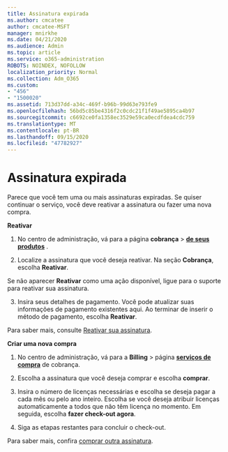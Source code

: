 ```yaml
---
title: Assinatura expirada
ms.author: cmcatee
author: cmcatee-MSFT
manager: mnirkhe
ms.date: 04/21/2020
ms.audience: Admin
ms.topic: article
ms.service: o365-administration
ROBOTS: NOINDEX, NOFOLLOW
localization_priority: Normal
ms.collection: Adm_O365
ms.custom:
- "456"
- "1500020"
ms.assetid: 713d37dd-a34c-469f-b96b-99d63e793fe9
ms.openlocfilehash: 56bd5c85be4316f2c0cdc21f1f49ae5895ca4b97
ms.sourcegitcommit: c6692ce0fa1358ec3529e59ca0ecdfdea4cdc759
ms.translationtype: MT
ms.contentlocale: pt-BR
ms.lasthandoff: 09/15/2020
ms.locfileid: "47782927"
---
```

# <a name="expired-subscription"></a>Assinatura expirada

Parece que você tem uma ou mais assinaturas expiradas. Se quiser continuar o serviço, você deve reativar a assinatura ou fazer uma nova compra.
  
**Reativar**
  
1. No centro de administração, vá para a página **cobrança** \> **[de seus produtos](https://go.microsoft.com/fwlink/p/?linkid=842054)** .

2. Localize a assinatura que você deseja reativar. Na seção **Cobrança**, escolha **Reativar**.

Se não aparecer **Reativar** como uma ação disponível, ligue para o suporte para reativar sua assinatura.

3. Insira seus detalhes de pagamento. Você pode atualizar suas informações de pagamento existentes aqui. Ao terminar de inserir o método de pagamento, escolha **Reativar**.

Para saber mais, consulte [Reativar sua assinatura](https://docs.microsoft.com/microsoft-365/commerce/subscriptions/reactivate-your-subscription).

**Criar uma nova compra**
  
1. No centro de administração, vá para a **Billing** \> página **[serviços de compra](https://go.microsoft.com/fwlink/p/?linkid=868433)** de cobrança.

2. Escolha a assinatura que você deseja comprar e escolha **comprar**.

3. Insira o número de licenças necessárias e escolha se deseja pagar a cada mês ou pelo ano inteiro. Escolha se você deseja atribuir licenças automaticamente a todos que não têm licença no momento. Em seguida, escolha **fazer check-out agora**.

4. Siga as etapas restantes para concluir o check-out.

Para saber mais, confira [comprar outra assinatura](https://docs.microsoft.com/microsoft-365/commerce/buy-another-subscription).
